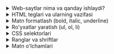 <details>
    <summary>Web-saytlar nima va qanday ishlaydi?</summary>
# MODUL 1: Web-saytlar Dunyosiga Kirish

## 1.1 Web-saytlar nima va qanday ishlaydi?

### Web-sayt nima?

Web-sayt (Website) - bu internetda joylashgan bir nechta bog'langan sahifalar to'plamidir. Masalan, Google, YouTube, Wikipedia - bularning barchasi web-saytlardir.

**Oddiy misol bilan tushuntiramiz:**
- Web-sayt xuddi kitobga o'xshaydi
- Har bir sahifa (webpage) - kitobning bir varaqiga o'xshaydi  
- Sahifalar orasida havolalar (links) bor - bu xuddi kitobdagi mundarijaga o'xshaydi

### Web-saytlar qanday ishlaydi?

Web-saytlar maxsus kompyuterlar - **server**larda saqlanadi. Biz o'z kompyuterimizdan internet orqali shu serverlarga murojaat qilamiz.

**Bu jarayon quyidagicha ishlaydi:**

1. **Siz manzil kiritasiz** - masalan: www.google.com
2. **Sizning kompyuteringiz so'rov yuboradi** - "Google sahifasini ko'rsating"
3. **Server javob beradi** - Google sahifasini yuboradi
4. **Brauzer sahifani ko'rsatadi** - siz sahifani ko'rasiz

```
Sizning kompyuter → Internet → Server → Web-sahifa → Brauzer → Siz ko'rasiz
```

### Web-saytlar nimalardan iborat?

Har bir web-sahifa asosan uchta qismdan iborat:

1. **Matn va rasm** - siz ko'radigan ma'lumotlar
2. **Dizayn va ranglar** - sahifaning chiroyli ko'rinishi  
3. **Interaktivlik** - tugmalar, formalar, animatsiyalar

---

## 1.2 Brauzer va Web-sahifalar

### Brauzer (Browser) nima?

**Brauzer** - bu web-sahifalarni ko'rish uchun maxsus dastur. Bu sizning internet oynangizdir.

**Mashhur brauzerlar:**
- **Google Chrome** 🌐
- **Safari** 🦁 (Apple kompyuterlarda)
- **Firefox** 🦊
- **Microsoft Edge** 🔷

### Brauzer qanday ishlaydi?

Brauzer - bu tarjimon kabi. U web-sahifaning kodini olib, uni siz tushuna oladigan ko'rinishga aylantiradi.

**Misol:**
```
Kod: <h1>Salom Dunyo!</h1>
Brauzer ko'rsatadi: SALOM DUNYO! (katta harflar bilan)
```

### Web-sahifa nima?

**Web-sahifa** - bu internet orqali ko'riladigan bitta hujjat. Har bir sahifada turli ma'lumotlar bo'lishi mumkin:

- **Matn** - maqolalar, yangiliklar
- **Rasmlar** - fotosuratlar, chizmalar  
- **Video** - filmlar, darsliklar
- **Havolalar** - boshqa sahifalarga o'tish
- **Formalar** - ma'lumot kiritish uchun

### Sahifa manzili (URL)

Har bir web-sahifaning o'z manzili bor - **URL** (Uniform Resource Locator).

**URL qismlari:**
```
https://www.google.com/search?q=dasturlash
│       │     │        │     │
│       │     │        │     └─ Qidiruv so'zi
│       │     │        └─ Sahifa nomi
│       │     └─ Sayt nomi
│       └─ Domen
└─ Protokol (xavfsizlik)
```

---

## 1.3 HTML va CSS nima?

### HTML - Sahifaning Asosi

**HTML** (HyperText Markup Language) - bu web-sahifaning asosiy tuzilishini yaratish tilidir.

**HTML nima qiladi:**
- Matnni tashkil etadi
- Sarlavhalar yaratadi
- Ro'yxatlar qo'shadi
- Rasmlar joylashtiradi
- Havolalar qo'yadi

**HTML - bu xuddi uy qurish kabi:**
- HTML = Uyning asosi, devorlari, eshik-derazalar
- CSS = Uyni bo'yash, bezatish, mebel qo'yish

### HTML Tag'lari

HTML **tag**'lar (belgilar) yordamida ishlaydi. Tag'lar `< >` ichida yoziladi.

**Asosiy tag'lar:**
```html
<h1>Katta sarlavha</h1>
<p>Oddiy matn paragraf</p>
<img>Rasm qo'yish uchun</img>
<a>Havola yaratish uchun</a>
```

### CSS - Chiroyli Dizayn

**CSS** (Cascading Style Sheets) - bu web-sahifani chiroyli qilish tilidir.

**CSS nima qiladi:**
- Ranglarni o'zgartiradi
- Shriftlarni tanlaydi  
- Elementlarni joylashtirishadi
- Animatsiya qo'shadi
- Responsive (moslashuvchan) qiladi

**CSS misoli:**
```css
h1 {
    color: blue;        /* Matn rangi ko'k */
    font-size: 24px;    /* Matn o'lchami */
    text-align: center; /* Markazga joylashtirish */
}
```

### HTML va CSS qanday birga ishlaydi?

1. **HTML** sahifaning skeletini yaratadi
2. **CSS** bu skeletni go'zal libos bilan bezatadi

**Misol:**
```html
<!-- HTML: Tuzilish -->
<h1>Mening Web-saytim</h1>
<p>Bu mening birinchi sahifam!</p>

<!-- CSS: Dizayn -->
<style>
h1 { color: red; }
p { color: green; }
</style>
```

**Natija:** "Mening Web-saytim" qizil rangda, "Bu mening birinchi sahifam!" yashil rangda ko'rinadi.

---

## 1.4 Birinchi Web-sahifani Yaratish

### Kerakli Asboblar

Birinchi web-sahifangizni yaratish uchun faqat ikki narsa kerak:
1. **Matn muharriri** (Text Editor) - Visual Studio Code tavsiya etiladi
2. **Brauzer** - Chrome, Safari, Firefox

### 1-qadam: Fayl yaratish

1. Kompyuteringizda yangi papka yarating: `Mening_Web_Saytim`
2. Bu papkada yangi fayl yarating: `index.html`
3. `.html` oxiri muhim - bu brauzerga bu web-sahifa ekanligini ko'rsatadi

### 2-qadam: Asosiy HTML yozish

`index.html` faylini oching va quyidagi kodni yozing:

```html
<!DOCTYPE html>
<html>
<head>
    <title>Mening Birinchi Sahifam</title>
</head>
<body>
    <h1>Salom Dunyo!</h1>
    <p>Bu mening birinchi web-sahifam.</p>
</body>
</html>
```

### 3-qadam: Sahifani ochish

1. `index.html` faylni ikki marta bosing
2. U brauzerda ochiladi
3. Tabriklaymiz! Siz birinchi web-sahifangizni yaratdingiz! 🎉

### Kod tushuntirish

Keling, yozgan kodimizni qatorma-qator tushuntiramiz:

```html
<!DOCTYPE html>
```
- Bu brauzerga "Bu HTML5 sahifa" deydi

```html
<html>
</html>
```
- Butun sahifani o'rab oladi
- Barcha boshqa kodlar shu ichida yoziladi

```html
<head>
</head>
```
- Sahifa haqidagi ma'lumotlar
- Foydalanuvchi ko'rmaydi

```html
<title>Mening Birinchi Sahifam</title>
```
- Brauzer tab'ida ko'rinadigan nom

```html
<body>
</body>
```
- Sahifaning asosiy qismi
- Foydalanuvchi ko'radigan barcha narsalar shu yerda

```html
<h1>Salom Dunyo!</h1>
```
- Eng katta sarlavha
- Avtomatik qalin va katta harflar

```html
<p>Bu mening birinchi web-sahifam.</p>
```
- Oddiy paragraf
- Normal o'lchamdagi matn

---

## 1.5 Oddiy HTML Struktura

### To'liq HTML struktura

Har bir web-sahifa quyidagi asosiy strukturaga ega:

```html
<!DOCTYPE html>
<html lang="uz">
<head>
    <meta charset="UTF-8">
    <meta name="viewport" content="width=device-width, initial-scale=1.0">
    <title>Sahifa Nomi</title>
</head>
<body>
    <!-- Bu yerda sahifaning ko'rinadigan qismi -->
</body>
</html>
```

### DOCTYPE nima?

```html
<!DOCTYPE html>
```
- Bu brauzerga qaysi HTML versiyasi ishlatilayotganini aytadi
- HTML5 uchun eng oddiy va zamonaviy usul
- Har doim HTML hujjatning eng boshida yoziladi

### HTML tegi

```html
<html lang="uz">
```
- Butun HTML hujjatni o'rab oladi
- `lang="uz"` - sahifa tilini ko'rsatadi (o'zbek tili)
- Bu qism brauzer va qidiruv tizimlari uchun muhim

### Head qismida nima bo'ladi?

```html
<head>
    <meta charset="UTF-8">
    <!-- O'zbek harflarini to'g'ri ko'rsatish uchun -->
    
    <meta name="viewport" content="width=device-width, initial-scale=1.0">
    <!-- Mobil telefonlarda to'g'ri ko'rinish uchun -->
    
    <title>Sahifa Nomi</title>
    <!-- Brauzer tepasida ko'rinadigan nom -->
</head>
```

**Head qismidagi asosiy elementlar:**

- **meta charset** - matn kodlashini belgilaydi
- **meta viewport** - mobil qurilmalarda to'g'ri ko'rinish uchun
- **title** - sahifa sarlavhasi (brauzer tab'ida ko'rinadi)

### Body qismida nima bo'ladi?

```html
<body>
    <h1>Asosiy Sarlavha</h1>        <!-- Eng muhim sarlavha -->
    <h2>Ikkinchi darajali sarlavha</h2>  <!-- Kichikroq sarlavha -->
    
    <p>Bu oddiy paragraf.</p>       <!-- Matn paragraf -->
    
    <p>Bu yana bir paragraf.</p>    <!-- Yana bir paragraf -->
</body>
```

**Body qismida:**
- Foydalanuvchi ko'radigan barcha ma'lumotlar
- Matn, rasmlar, havolalar, formalar
- Sahifaning asosiy mazmuni

### HTML Kommentariyalar

```html
<!-- Bu kommentariya - brauzer ko'rsatmaydi -->
<h1>Bu ko'rinadigan sarlavha</h1>
<!-- Kommentariyalar kodni tushuntirish uchun ishlatiladi -->
```

---

## 1.6 Matn va Sarlavhalar

### Sarlavha darajalari

HTML da 6 xil sarlavha darajasi bor:

```html
<h1>1-daraja sarlavha - eng katta</h1>
<h2>2-daraja sarlavha</h2>
<h3>3-daraja sarlavha</h3>
<h4>4-daraja sarlavha</h4>
<h5>5-daraja sarlavha</h5>
<h6>6-daraja sarlavha - eng kichik</h6>
```

### Sarlavhalar qanday ishlatiladi?

**Ierarxiya (tartib) muhim:**

```html
<h1>Kitob nomi</h1>
    <h2>1-bob</h2>
        <h3>1.1 qism</h3>
        <h3>1.2 qism</h3>
    <h2>2-bob</h2>
        <h3>2.1 qism</h3>
```

**Amaliy misol:**
```html
<h1>Futbol haqida</h1>
<h2>Futbol qoidalari</h2>
<h3>O'yinchilar soni</h3>
<h3>O'yin vaqti</h3>
<h2>Futbol tarixi</h2>
<h3>Futbolning paydo bo'lishi</h3>
<h3>Dunyodagi rivojlanishi</h3>
```

### Paragraflar

Matnni paragraflarga bo'lish uchun `<p>` tag'idan foydalanamiz:

```html
<p>Bu birinchi paragraf. Bu yerda biror mavzu haqida gapirish mumkin.</p>

<p>Bu ikkinchi paragraf. Paragraflar orasida avtomatik ravishda bo'sh joy qoladi.</p>

<p>Bu uchinchi paragraf.</p>
```

**Paragraf xususiyatlari:**
- Har bir paragraf yangi qatordan boshlanadi
- Paragraflar orasida avtomatik bo'shliq bor
- Uzun matnni o'qishni osonlashtiradi

### Matnni formatlash

HTML da matnni turlicha formatlash mumkin:

```html
<p>Bu <strong>muhim matn</strong> (qalin harflar)</p>
<p>Bu <em>ta'kidlangan matn</em> (qiyshiq harflar)</p>
<p>Bu <u>chizilgan matn</u> (chiziq bilan)</p>
<p>Bu <mark>belgilangan matn</mark> (sariq fon bilan)</p>
<p>Bu <small>kichik matn</small></p>
```

### Maxsus belgilar

```html
<p>Qator uzilishi uchun<br>br tag ishlatiladi</p>
<p>Gorizontal chiziq uchun:</p>
<hr>
<p>Yuqorida chiziq ko'rdingiz</p>
```

### Matn bloki

```html
<blockquote>
Bu uzun iqtibos yoki muhim matn bloki. 
Odatda chetdan surilgan ko'rinishda chiqadi.
</blockquote>
```

---

## 1.7 CSS bilan Ranglar Qo'shish

### CSS qanday ulanadi?

CSS ni HTML ga ulashning 3 yo'li bor:

#### 1-usul: Ichki CSS (Internal CSS)
```html
<head>
    <style>
        h1 { color: red; }
        p { color: blue; }
    </style>
</head>
```

#### 2-usul: Inline CSS
```html
<h1 style="color: red;">Qizil sarlavha</h1>
<p style="color: blue;">Ko'k matn</p>
```

#### 3-usul: Tashqi CSS (External CSS)
```html
<head>
    <link rel="stylesheet" href="style.css">
</head>
```

### Ranglar bilan ishlash

#### Rang nomlari (asosiy ranglar)
```css
h1 { color: red; }      /* qizil */
h2 { color: blue; }     /* ko'k */
h3 { color: green; }    /* yashil */
p { color: purple; }    /* binafsha */
```

**Boshqa rang nomlari:**
- `black` - qora
- `white` - oq  
- `gray` - kulrang
- `orange` - to'q sariq
- `pink` - pushti
- `brown` - jigarrang

#### Hex kodlar
```css
h1 { color: #FF0000; }  /* qizil */
h2 { color: #0000FF; }  /* ko'k */
h3 { color: #00FF00; }  /* yashil */
h4 { color: #FFFF00; }  /* sariq */
```

#### RGB ranglar
```css
h1 { color: rgb(255, 0, 0); }    /* qizil */
h2 { color: rgb(0, 0, 255); }    /* ko'k */
h3 { color: rgb(0, 255, 0); }    /* yashil */
h4 { color: rgb(255, 255, 0); }  /* sariq */
```

### Fon rangi (Background)

```css
body { 
    background-color: lightblue; 
}

h1 { 
    background-color: yellow; 
    color: black;
}

p {
    background-color: lightgray;
    color: darkblue;
}
```

### CSS Selektorlari

**Tag selektori:**
```css
h1 { color: red; }      /* Barcha h1 teglar */
p { color: blue; }      /* Barcha p teglar */
```

**Class selektori:**
```html
<p class="muhim">Bu muhim paragraf</p>
```
```css
.muhim { 
    color: red; 
    font-weight: bold;
}
```

**ID selektori:**
```html
<h1 id="sarlavha">Asosiy sarlavha</h1>
```
```css
#sarlavha { 
    color: green; 
    text-align: center;
}
```

### Matn xususiyatlari

```css
h1 {
    color: blue;              /* Matn rangi */
    font-size: 24px;          /* Matn o'lchami */
    text-align: center;       /* Markazga joylashtirish */
    font-weight: bold;        /* Qalin harflar */
    text-decoration: underline; /* Chiziq */
}

p {
    color: gray;
    font-size: 16px;
    text-align: left;         /* Chapga joylashtirish */
    line-height: 1.5;         /* Qatorlar orasidagi masofa */
}
```

### To'liq misol

```html
<!DOCTYPE html>
<html lang="uz">
<head>
    <meta charset="UTF-8">
    <title>Rangli Sahifa</title>
    <style>
        body {
            background-color: lightcyan;
            font-family: Arial, sans-serif;
        }
        
        h1 {
            color: darkblue;
            text-align: center;
            background-color: lightyellow;
        }
        
        h2 {
            color: green;
            text-decoration: underline;
        }
        
        p {
            color: darkslategray;
            font-size: 16px;
            line-height: 1.6;
        }
        
        .muhim {
            color: red;
            font-weight: bold;
            background-color: yellow;
        }
    </style>
</head>
<body>
    <h1>Mening Rangli Sahifam</h1>
    
    <h2>Ranglar haqida</h2>
    <p>Bu sahifada turli ranglar ishlatilgan.</p>
    
    <p class="muhim">Bu juda muhim ma'lumot!</p>
    
    <h2>CSS haqida</h2>
    <p>CSS yordamida web-sahifalarni chiroyli qilish mumkin.</p>
</body>
</html>
```

</details>

<details>
    <summary>HTML teglari va ularning vazifasi</summary>

## 2.1 HTML Teglari va Ularning Vazifasi

### Tag nima?

**Tag** - bu HTML da elementlarni belgilash uchun ishlatiladigan maxsus belgilardir. Taglar `< >` qavslar ichida yoziladi.

**Tag tuzilishi:**
```html
<tag_nomi>Mazmun</tag_nomi>
```

### Asosiy HTML teglari

#### Matn teglari
```html
<h1>Eng katta sarlavha</h1>
<h2>Ikkinchi daraja sarlavha</h2>
<h3>Uchinchi daraja sarlavha</h3>
<h4>To'rtinchi daraja sarlavha</h4>
<h5>Beshinchi daraja sarlavha</h5>
<h6>Eng kichik sarlavha</h6>

<p>Paragraf matni</p>
```

#### Struktura teglari
```html
<!DOCTYPE html>    <!-- HTML5 hujjat turi -->
<html>             <!-- Asosiy konteyner -->
<head>             <!-- Sahifa haqida ma'lumot -->
<body>             <!-- Ko'rinadigan mazmun -->
<title>           <!-- Sahifa sarlavhasi -->
<meta>            <!-- Qo'shimcha ma'lumotlar -->
```

#### Matn formatlash teglari
```html
<strong>Qalin matn</strong>
<em>Qiyshiq matn</em>
<u>Chizilgan matn</u>
<mark>Belgilangan matn</mark>
<small>Kichik matn</small>
<big>Katta matn</big>
```

#### Maxsus tegler
```html
<br>              <!-- Qator uzilishi -->
<hr>              <!-- Gorizontal chiziq -->
<!-- komment -->  <!-- Kommentariya -->
```

### Teglarning turlari

#### 1. Konteyner teglar (ochiladi va yopiladi)
```html
<h1>Bu sarlavha</h1>
<p>Bu paragraf</p>
<strong>Bu qalin matn</strong>
```

#### 2. Bo'sh teglar (faqat ochiladi)
```html
<br>     <!-- Qator uzilishi -->
<hr>     <!-- Gorizontal chiziq -->
<img>    <!-- Rasm -->
<meta>   <!-- Meta ma'lumot -->
```

#### 3. Blok elementlar (yangi qatordan boshlanadi)
```html
<h1>Sarlavha</h1>
<p>Paragraf</p>
<div>Blok konteyner</div>
```

#### 4. Inline elementlar (bir qatorda davom etadi)
```html
Bu matnda <strong>qalin</strong> va <em>qiyshiq</em> so'zlar bor.
```

### Tag atributlari

Teglar qo'shimcha ma'lumotlar - **atributlar**ga ega bo'lishi mumkin:

```html
<p id="birinchi" class="muhim">Bu atributli paragraf</p>
<img src="rasm.jpg" alt="Rasm tavsifi">
<a href="https://google.com">Google havolasi</a>
```

**Asosiy atributlar:**
- `id` - yagona identifikator
- `class` - CSS uchun sinf
- `src` - rasm manbai
- `href` - havola manzili
- `alt` - muqobil matn

### Amaliy misol

```html
<!DOCTYPE html>
<html lang="uz">
<head>
    <meta charset="UTF-8">
    <title>HTML Teglari Namunasi</title>
</head>
<body>
    <h1>Mening Sahifam</h1>
    <h2>HTML haqida</h2>
    
    <p>Bu oddiy paragraf. <strong>Bu qalin matn</strong> va 
    <em>bu qiyshiq matn</em>.</p>
    
    <hr>
    
    <p>Yangi paragraf<br>yangi qatordan davom etadi.</p>
    
    <!-- Bu kommentariya -->
    <p><mark>Belgilangan matn</mark> va <small>kichik matn</small>.</p>
</body>
</html>
```

</details>

<details>
    <summary>Matn formatlash (bold, italic, underline)</summary>

## 2.2 Matn Formatlash (Bold, Italic, Underline)

### Asosiy matn formatlash teglari

#### Qalin matn (Bold)

**1-usul: `<strong>` tegi (tavsiya etiladi)**
```html
<p>Bu <strong>juda muhim</strong> ma'lumot.</p>
```

**2-usul: `<b>` tegi**
```html
<p>Bu <b>qalin</b> matn.</p>
```

**Farqi:**
- `<strong>` - mazmuniy jihatdan muhim
- `<b>` - faqat vizual jihatdan qalin

#### Qiyshiq matn (Italic)

**1-usul: `<em>` tegi (tavsiya etiladi)**
```html
<p>Bu <em>ta'kidlangan</em> so'z.</p>
```

**2-usul: `<i>` tegi**
```html
<p>Bu <i>qiyshiq</i> matn.</p>
```

**Farqi:**
- `<em>` - ta'kidlash uchun
- `<i>` - faqat vizual jihatdan qiyshiq

#### Chizilgan matn (Underline)

```html
<p>Bu <u>chizilgan</u> matn.</p>
```

### Qo'shimcha formatlash teglari

#### Belgilangan matn
```html
<p>Bu <mark>sariq fon bilan belgilangan</mark> matn.</p>
```

#### Kichik va katta matn
```html
<p>Oddiy matn, <small>kichik matn</small> va <big>katta matn</big>.</p>
```

#### O'chirilgan matn
```html
<p>Bu <del>o'chirilgan</del> va bu <ins>qo'shilgan</ins> matn.</p>
```

#### Yuqori va pastki indeks
```html
<p>H<sub>2</sub>O - suv formulasi</p>
<p>E = mc<sup>2</sup> - Eynshteyn formulasi</p>
```

### Formatlash kombinatsiyasi

Bir nechta formatni birlashtirish mumkin:

```html
<p>Bu <strong><em>qalin va qiyshiq</em></strong> matn.</p>
<p>Bu <u><strong>chizilgan va qalin</strong></u> matn.</p>
<p>Bu <mark><em>belgilangan va qiyshiq</em></mark> matn.</p>
```

### CSS bilan formatlash

HTML teglardan tashqari, CSS bilan ham formatlash mumkin:

```html
<style>
.qalin { font-weight: bold; }
.qiyshiq { font-style: italic; }
.chizilgan { text-decoration: underline; }
</style>

<p class="qalin">CSS bilan qalin matn</p>
<p class="qiyshiq">CSS bilan qiyshiq matn</p>
<p class="chizilgan">CSS bilan chizilgan matn</p>
```

### To'liq misol

```html
<!DOCTYPE html>
<html lang="uz">
<head>
    <meta charset="UTF-8">
    <title>Matn Formatlash</title>
</head>
<body>
    <h1>Matn Formatlash Misollar</h1>
    
    <h2>Asosiy formatlar</h2>
    <p>Bu oddiy matn. <strong>Bu muhim matn.</strong> 
    <em>Bu ta'kidlangan matn.</em> <u>Bu chizilgan matn.</u></p>
    
    <h2>Qo'shimcha formatlar</h2>
    <p>Bu <mark>belgilangan matn</mark>. Bu <small>kichik matn</small>.</p>
    
    <h2>Kombinatsiyalar</h2>
    <p><strong><em>Qalin va qiyshiq</em></strong> matn juda 
    <u><strong>ta'sirli</strong></u> ko'rinadi.</p>
    
    <h2>Ilmiy formulalar</h2>
    <p>Suv formulasi: H<sub>2</sub>O</p>
    <p>Eynshteyn formulasi: E = mc<sup>2</sup></p>
    
    <h2>Tahrirlash belgilari</h2>
    <p>Eski narx: <del>50,000 so'm</del></p>
    <p>Yangi narx: <ins>40,000 so'm</ins></p>
</body>
</html>
```

</details>

<details>
    <summary>Ro'yxatlar yaratish (ul, ol, li)</summary>

## 2.3 Ro'yxatlar Yaratish (ul, ol, li)

### Ro'yxat turlari

HTML da ikki asosiy ro'yxat turi bor:
1. **Tartibsiz ro'yxat** (Unordered List) - `<ul>`
2. **Tartiblangan ro'yxat** (Ordered List) - `<ol>`

### Tartibsiz ro'yxat (Unordered List)

Tartibsiz ro'yxatda elementlar nuqtalar bilan belgilanadi:

```html
<ul>
    <li>Birinchi element</li>
    <li>Ikkinchi element</li>
    <li>Uchinchi element</li>
</ul>
```

**Natija:**
- Birinchi element
- Ikkinchi element  
- Uchinchi element

#### Bullet turlari

```html
<ul style="list-style-type: disc;">
    <li>To'ldirilgan doira (disc)</li>
</ul>

<ul style="list-style-type: circle;">
    <li>Bo'sh doira (circle)</li>
</ul>

<ul style="list-style-type: square;">
    <li>Kvadrat (square)</li>
</ul>
```

### Tartiblangan ro'yxat (Ordered List)

Tartiblangan ro'yxatda elementlar raqamlar bilan belgilanadi:

```html
<ol>
    <li>Birinchi qadam</li>
    <li>Ikkinchi qadam</li>
    <li>Uchinchi qadam</li>
</ol>
```

**Natija:**
1. Birinchi qadam
2. Ikkinchi qadam
3. Uchinchi qadam

#### Raqamlash turlari

```html
<ol type="1">
    <li>Oddiy raqamlar (1, 2, 3)</li>
</ol>

<ol type="A">
    <li>Katta harflar (A, B, C)</li>
</ol>

<ol type="a">
    <li>Kichik harflar (a, b, c)</li>
</ol>

<ol type="I">
    <li>Katta rim raqamlari (I, II, III)</li>
</ol>

<ol type="i">
    <li>Kichik rim raqamlari (i, ii, iii)</li>
</ol>
```

#### Boshlanish raqamini o'zgartirish

```html
<ol start="5">
    <li>Beshinchi element</li>
    <li>Oltinchi element</li>
    <li>Yettinchi element</li>
</ol>
```

### Ichma-ich ro'yxatlar (Nested Lists)

Ro'yxatlar ichida boshqa ro'yxatlar yaratish mumkin:

```html
<ul>
    <li>Birinchi daraja
        <ul>
            <li>Ikkinchi daraja 1</li>
            <li>Ikkinchi daraja 2</li>
        </ul>
    </li>
    <li>Birinchi daraja davomi</li>
</ul>
```

#### Murakkab ichma-ich misol

```html
<ol>
    <li>Web dasturlash
        <ul>
            <li>Frontend
                <ol>
                    <li>HTML</li>
                    <li>CSS</li>
                    <li>JavaScript</li>
                </ol>
            </li>
            <li>Backend
                <ul>
                    <li>Python</li>
                    <li>Node.js</li>
                    <li>PHP</li>
                </ul>
            </li>
        </ul>
    </li>
    <li>Mobil dasturlash</li>
</ol>
```

### Tavsifli ro'yxat (Description List)

Atamalar va ularning tavsifini yozish uchun:

```html
<dl>
    <dt>HTML</dt>
    <dd>HyperText Markup Language - web-sahifalar yaratish tili</dd>
    
    <dt>CSS</dt>
    <dd>Cascading Style Sheets - sahifalarni bezatish tili</dd>
    
    <dt>JavaScript</dt>
    <dd>Interaktiv funksiyalar qo'shish tili</dd>
</dl>
```

### CSS bilan ro'yxatlarni bezatish

```html
<style>
.rangli-royxat {
    background-color: lightblue;
    padding: 10px;
}

.rangli-royxat li {
    color: darkblue;
    margin: 5px 0;
}

.maxsus-royxat {
    list-style-type: none; /* Bulletlarni olib tashlash */
}

.maxsus-royxat li::before {
    content: "✓ ";        /* Maxsus belgi qo'shish */
    color: green;
}
</style>

<ul class="rangli-royxat">
    <li>Rangli ro'yxat elementi</li>
    <li>Yana bir element</li>
</ul>

<ul class="maxsus-royxat">
    <li>Maxsus belgi bilan</li>
    <li>Yana bir element</li>
</ul>
```

### Amaliy misollar

#### Xarid ro'yxati
```html
<h2>Xarid ro'yxati</h2>
<ul>
    <li>Non</li>
    <li>Sut</li>
    <li>Tuxum</li>
    <li>Piyoz</li>
    <li>Kartoshka</li>
</ul>
```

#### Retsept qadamlari
```html
<h2>Osh tayyorlash</h2>
<ol>
    <li>Guruchni yuvish</li>
    <li>Go'shtni maydalash</li>
    <li>Sabzavotlarni qovurish</li>
    <li>Suv quyish</li>
    <li>45 daqiqa pishirish</li>
</ol>
```

#### O'quv dasturi
```html
<h2>Dasturlash kursi</h2>
<ol>
    <li>Asoslar
        <ul>
            <li>Kompyuter asoslari</li>
            <li>Internet haqida</li>
        </ul>
    </li>
    <li>Frontend
        <ol type="A">
            <li>HTML</li>
            <li>CSS</li>
            <li>JavaScript</li>
        </ol>
    </li>
    <li>Loyihalar
        <ul>
            <li>Portfolio sayt</li>
            <li>To-do list</li>
            <li>Kalkulyator</li>
        </ul>
    </li>
</ol>
```

### To'liq misol

```html
<!DOCTYPE html>
<html lang="uz">
<head>
    <meta charset="UTF-8">
    <title>Ro'yxatlar Namunasi</title>
    <style>
        .highlighted { background-color: yellow; }
        .custom-list { list-style-type: none; }
        .custom-list li::before { content: "🎯 "; }
    </style>
</head>
<body>
    <h1>Turli Ro'yxat Turlari</h1>
    
    <h2>Tartibsiz ro'yxat</h2>
    <ul>
        <li>Apple</li>
        <li>Banan</li>
        <li>Apelsin</li>
    </ul>
    
    <h2>Tartiblangan ro'yxat</h2>
    <ol>
        <li>Uyg'onish</li>
        <li>Nonushta</li>
        <li>Maktabga borish</li>
    </ol>
    
    <h2>Ichma-ich ro'yxat</h2>
    <ul>
        <li>Dasturlash tillari
            <ol>
                <li>Python</li>
                <li>JavaScript</li>
                <li>HTML/CSS</li>
            </ol>
        </li>
        <li>Ma'lumotlar bazasi
            <ul>
                <li>MySQL</li>
                <li>MongoDB</li>
            </ul>
        </li>
    </ul>
    
    <h2>Maxsus bezatilgan ro'yxat</h2>
    <ul class="custom-list">
        <li>Birinchi maqsad</li>
        <li>Ikkinchi maqsad</li>
        <li>Uchinchi maqsad</li>
    </ul>
</body>
</html>
```

</details>

<details>
    <summary>CSS selektorlari</summary>

## 3.1 CSS Selektorlari

### Selektor nima?

**CSS selektor** - bu HTML elementlarini tanlash va ularga stil berish uchun ishlatiladigan qoidalardir. Selektorlar yordamida biz qaysi elementlarga qanday dizayn qo'llashni belgilaymiz.

### Asosiy selektor turlari

#### 1. Element selektori (Tag selektori)

HTML teglarini to'g'ridan-to'g'ri tanlaydi:

```css
h1 {
    color: blue;
}

p {
    font-size: 16px;
}

body {
    background-color: lightgray;
}
```

**Misol:**
```html
<style>
h1 { color: red; }
p { color: green; }
</style>

<h1>Bu qizil sarlavha</h1>
<p>Bu yashil paragraf</p>
<h1>Bu ham qizil sarlavha</h1>
```

#### 2. Class selektori

Class atributi orqali elementlarni tanlaydi. `.` (nuqta) bilan boshlanadi:

```css
.muhim {
    font-weight: bold;
    color: red;
}

.kichik {
    font-size: 12px;
}
```

**HTML da ishlatish:**
```html
<style>
.muhim { color: red; font-weight: bold; }
.yashil { color: green; }
</style>

<p class="muhim">Bu muhim paragraf</p>
<p class="yashil">Bu yashil paragraf</p>
<span class="muhim">Bu ham muhim matn</span>
```

#### 3. ID selektori

ID atributi orqali yagona elementni tanlaydi. `#` (panjara) bilan boshlanadi:

```css
#sarlavha {
    text-align: center;
    color: blue;
}

#footer {
    background-color: gray;
    padding: 20px;
}
```

**HTML da ishlatish:**
```html
<style>
#asosiy-sarlavha { 
    color: blue; 
    text-align: center; 
}
#maxsus-paragraf { 
    background-color: yellow; 
}
</style>

<h1 id="asosiy-sarlavha">Asosiy Sarlavha</h1>
<p id="maxsus-paragraf">Maxsus paragraf</p>
```

### Murakkab selektorlar

#### 4. Universal selektor

Barcha elementlarni tanlaydi:

```css
* {
    margin: 0;
    padding: 0;
}
```

#### 5. Guruhlash selektori

Bir nechta selektorni birgalikda ishlatish:

```css
h1, h2, h3 {
    color: blue;
    font-family: Arial;
}

.muhim, .diqqat, #maxsus {
    background-color: yellow;
}
```

#### 6. Descendant selektor (Avlod selektori)

Boshqa element ichidagi elementlarni tanlaydi:

```css
div p {
    color: red;
}

.konteyner h2 {
    text-align: center;
}
```

**Misol:**
```html
<style>
div p { color: red; }
</style>

<p>Bu qora rangda (div ichida emas)</p>
<div>
    <p>Bu qizil rangda (div ichida)</p>
    <span>
        <p>Bu ham qizil rangda (div ichidagi span ichida)</p>
    </span>
</div>
```

#### 7. Child selektor (Bola selektori)

To'g'ridan-to'g'ri bola elementlarni tanlaydi:

```css
div > p {
    font-weight: bold;
}
```

**Misol:**
```html
<style>
div > p { color: blue; }
</style>

<div>
    <p>Bu ko'k (to'g'ridan-to'g'ri bola)</p>
    <span>
        <p>Bu oddiy rang (nevara, bola emas)</p>
    </span>
</div>
```

#### 8. Adjacent sibling selektor

Keyingi qo'shni elementni tanlaydi:

```css
h1 + p {
    font-style: italic;
}
```

**Misol:**
```html
<style>
h1 + p { color: green; }
</style>

<h1>Sarlavha</h1>
<p>Bu yashil (h1 dan keyingi birinchi p)</p>
<p>Bu oddiy rang</p>
```

### Atribut selektorlari

#### 9. Atribut mavjudligi selektori

```css
[title] {
    border-bottom: 1px dotted;
}

input[required] {
    border: 2px solid red;
}
```

#### 10. Atribut qiymati selektori

```css
[class="muhim"] {
    color: red;
}

input[type="email"] {
    background-color: lightblue;
}
```

### Pseudo-class selektorlari

#### 11. Hover selektori

```css
a:hover {
    color: red;
    text-decoration: underline;
}

button:hover {
    background-color: blue;
}
```

#### 12. Boshqa pseudo-classlar

```css
a:visited { color: purple; }
input:focus { border: 2px solid blue; }
li:first-child { font-weight: bold; }
li:last-child { color: gray; }
p:nth-child(2) { background-color: yellow; }
```

### Selektorlar ustuvorligi

CSS da selektorlarning ahamiyati (specificity) bor:

1. **Inline CSS** (eng yuqori): `style="color: red"`
2. **ID selektori**: `#myId`
3. **Class selektori**: `.myClass`
4. **Element selektori**: `p`

```css
/* Eng past ustuvor */
p { color: black; }

/* O'rta ustuvor */
.muhim { color: blue; }

/* Yuqori ustuvor */
#maxsus { color: green; }

/* Eng yuqori ustuvor */
/* style="color: red" inline CSS */
```

### Amaliy misollar

#### Oddiy sayt strukturasi
```html
<style>
/* Asosiy elementlar */
body {
    font-family: Arial, sans-serif;
    line-height: 1.6;
}

/* Sarlavhalar */
h1, h2, h3 {
    color: #333;
}

/* Class selektorlari */
.header {
    background-color: #f4f4f4;
    padding: 20px;
    text-align: center;
}

.content {
    max-width: 800px;
    margin: 0 auto;
    padding: 20px;
}

.footer {
    background-color: #333;
    color: white;
    text-align: center;
    padding: 10px;
}

/* Maxsus elementlar */
#logo {
    font-size: 24px;
    font-weight: bold;
}

/* Havolalar */
a {
    color: blue;
    text-decoration: none;
}

a:hover {
    color: red;
    text-decoration: underline;
}

/* Ro'yxatlar */
.menu li {
    display: inline;
    margin-right: 20px;
}
</style>

<div class="header">
    <h1 id="logo">Mening Saytim</h1>
    <ul class="menu">
        <li><a href="#home">Bosh sahifa</a></li>
        <li><a href="#about">Haqida</a></li>
        <li><a href="#contact">Aloqa</a></li>
    </ul>
</div>

<div class="content">
    <h2>Xush kelibsiz!</h2>
    <p>Bu mening birinchi web-saytim.</p>
</div>

<div class="footer">
    <p>© 2024 Mening Saytim</p>
</div>
```

### To'liq misol

```html
<!DOCTYPE html>
<html lang="uz">
<head>
    <meta charset="UTF-8">
    <title>CSS Selektorlari</title>
    <style>
        /* Universal selektor */
        * { margin: 0; padding: 0; }
        
        /* Element selektorlari */
        body { 
            font-family: Arial, sans-serif; 
            background-color: #f9f9f9;
        }
        
        h1 { 
            color: #2c3e50; 
            text-align: center;
            margin: 20px 0;
        }
        
        /* Class selektorlari */
        .konteyner {
            max-width: 800px;
            margin: 0 auto;
            padding: 20px;
            background-color: white;
        }
        
        .muhim {
            color: #e74c3c;
            font-weight: bold;
        }
        
        .belgilangan {
            background-color: #f1c40f;
            padding: 5px;
        }
        
        /* ID selektori */
        #maxsus-matn {
            font-size: 18px;
            color: #27ae60;
            border-left: 4px solid #27ae60;
            padding-left: 10px;
        }
        
        /* Descendant selektor */
        .konteyner p {
            line-height: 1.6;
            margin-bottom: 10px;
        }
        
        /* Pseudo-class */
        .tugma:hover {
            background-color: #3498db;
            color: white;
            cursor: pointer;
        }
        
        /* Atribut selektori */
        [title] {
            border-bottom: 1px dotted #333;
        }
    </style>
</head>
<body>
    <div class="konteyner">
        <h1>CSS Selektorlari Namunasi</h1>
        
        <p>Bu oddiy paragraf.</p>
        
        <p class="muhim">Bu muhim paragraf (class selektori).</p>
        
        <p id="maxsus-matn">Bu maxsus matn (ID selektori).</p>
        
        <p>Bu paragrafda <span class="belgilangan">belgilangan matn</span> bor.</p>
        
        <p title="Bu tooltip matn">Bu matnga hover qiling (atribut selektori).</p>
        
        <button class="tugma">Hover qiling</button>
    </div>
</body>
</html>
```

</details>

<details>
    <summary>Ranglar va shriftlar</summary>

## 3.2 Ranglar va Shriftlar

### CSS da ranglar

#### Rang belgilash usullari

**1. Rang nomlari**
```css
h1 { color: red; }
p { color: blue; }
div { background-color: green; }
```

**Asosiy rang nomlari:**
- `red` - qizil
- `blue` - ko'k  
- `green` - yashil
- `yellow` - sariq
- `purple` - binafsha
- `orange` - to'q sariq
- `pink` - pushti
- `brown` - jigarrang
- `black` - qora
- `white` - oq
- `gray` / `grey` - kulrang

**2. Hex kodlar**
```css
h1 { color: #FF0000; }    /* Qizil */
h2 { color: #00FF00; }    /* Yashil */
h3 { color: #0000FF; }    /* Ko'k */
p { color: #333333; }     /* To'q kulrang */
```

**Hex kod tushunchasi:**
- `#` bilan boshlanadi
- 6 ta raqam/harf (0-9, A-F)
- Birinchi 2 ta - qizil (Red)
- Keyingi 2 ta - yashil (Green)  
- Oxirgi 2 ta - ko'k (Blue)

**3. RGB ranglar**
```css
h1 { color: rgb(255, 0, 0); }     /* Qizil */
h2 { color: rgb(0, 255, 0); }     /* Yashil */
h3 { color: rgb(0, 0, 255); }     /* Ko'k */
p { color: rgb(100, 100, 100); }  /* Kulrang */
```

**4. RGBA ranglar (shaffoflik bilan)**
```css
div { 
    background-color: rgba(255, 0, 0, 0.5); /* Yarim shaffof qizil */
}
p {
    color: rgba(0, 0, 0, 0.8); /* Deyarli qora */
}
```

#### Rang xususiyatlari

**Matn rangi:**
```css
h1 { color: blue; }
p { color: #333; }
span { color: rgb(255, 0, 0); }
```

**Fon rangi:**
```css
body { background-color: #f9f9f9; }
div { background-color: lightblue; }
.container { background-color: rgba(0, 0, 0, 0.1); }
```

**Chegara rangi:**
```css
div {
    border: 2px solid red;
    border-color: blue; /* Chegara rangini alohida o'zgartirish */
}
```

### CSS da shriftlar

#### Font oilasi (Font Family)

```css
body {
    font-family: Arial, sans-serif;
}

h1 {
    font-family: "Times New Roman", serif;
}

.kod {
    font-family: "Courier New", monospace;
}
```

**Asosiy font turlari:**
- **Sans-serif:** Arial, Helvetica, Verdana
- **Serif:** Times New Roman, Georgia
- **Monospace:** Courier New, Monaco
- **Cursive:** Comic Sans MS
- **Fantasy:** Impact

#### Font o'lchami (Font Size)

```css
h1 { font-size: 32px; }
h2 { font-size: 24px; }
p { font-size: 16px; }
small { font-size: 12px; }

/* Nisbiy o'lchamlar */
h1 { font-size: 2em; }    /* Ota elementdan 2 baravar katta */
p { font-size: 1.2em; }   /* 20% katta */

/* Foiz o'lchamlar */
h2 { font-size: 150%; }   /* 1.5 baravar katta */
```

#### Font og'irligi (Font Weight)

```css
h1 { font-weight: bold; }      /* Qalin */
h2 { font-weight: normal; }    /* Oddiy */
p { font-weight: 300; }        /* Yengil */
strong { font-weight: 700; }   /* Qalin (raqam bilan) */

/* Raqamli qiymatlar: 100-900 */
```

#### Font uslubi (Font Style)

```css
em { font-style: italic; }     /* Qiyshiq */
p { font-style: normal; }      /* Oddiy */
.maxsus { font-style: oblique; } /* Og'ma */
```

#### Matn bezatish (Text Decoration)

```css
a { text-decoration: underline; }      /* Chiziq */
.orqali { text-decoration: line-through; } /* O'rtadan chiziq */
.ustida { text-decoration: overline; }     /* Ustidan chiziq */
.sof { text-decoration: none; }           /* Hech qanday bezak */
```

#### Matn joylashuvi (Text Align)

```css
h1 { text-align: center; }    /* Markazda */
p { text-align: left; }       /* Chapda */
.ong { text-align: right; }   /* O'ngda */
.tekis { text-align: justify; } /* Ikki tomonga tekislash */
```

#### Qator balandligi (Line Height)

```css
p {
    line-height: 1.5;     /* 1.5 baravar */
    line-height: 24px;    /* Aniq o'lcham */
    line-height: 150%;    /* Foiz */
}
```

### Google Fonts ishlatish

```html
<head>
    <!-- Google Fonts ulash -->
    <link href="https://fonts.googleapis.com/css2?family=Roboto:wght@300;400;700&display=swap" rel="stylesheet">
    
    <style>
        body {
            font-family: 'Roboto', sans-serif;
        }
    </style>
</head>
```

### Amaliy misollar

#### Turli shrift va ranglar
```css
.sarlavha {
    font-family: 'Arial', sans-serif;
    font-size: 28px;
    font-weight: bold;
    color: #2c3e50;
    text-align: center;
}

.kichik-sarlavha {
    font-family: 'Georgia', serif;
    font-size: 20px;
    color: #34495e;
    border-bottom: 2px solid #3498db;
}

.asosiy-matn {
    font-family: 'Verdana', sans-serif;
    font-size: 16px;
    line-height: 1.6;
    color: #444;
    text-align: justify;
}

.muhim-matn {
    font-weight: bold;
    color: #e74c3c;
    background-color: rgba(231, 76, 60, 0.1);
    padding: 5px;
}

.kod-matn {
    font-family: 'Courier New', monospace;
    font-size: 14px;
    background-color: #f8f8f8;
    color: #333;
    border: 1px solid #ddd;
    padding: 10px;
}
```

### To'liq misol

```html
<!DOCTYPE html>
<html lang="uz">
<head>
    <meta charset="UTF-8">
    <title>Ranglar va Shriftlar</title>
    <style>
        body {
            font-family: 'Arial', sans-serif;
            background-color: #f5f5f5;
            margin: 0;
            padding: 20px;
        }
        
        .container {
            max-width: 800px;
            margin: 0 auto;
            background-color: white;
            padding: 30px;
            border-radius: 10px;
            box-shadow: 0 2px 10px rgba(0,0,0,0.1);
        }
        
        h1 {
            font-family: 'Georgia', serif;
            font-size: 32px;
            font-weight: bold;
            color: #2c3e50;
            text-align: center;
            margin-bottom: 30px;
            border-bottom: 3px solid #3498db;
            padding-bottom: 10px;
        }
        
        h2 {
            font-size: 24px;
            color: #34495e;
            margin-top: 25px;
            margin-bottom: 15px;
        }
        
        p {
            font-size: 16px;
            line-height: 1.6;
            color: #555;
            margin-bottom: 15px;
            text-align: justify;
        }
        
        .muhim {
            color: #e74c3c;
            font-weight: bold;
            background-color: rgba(231, 76, 60, 0.1);
            padding: 3px 6px;
            border-radius: 3px;
        }
        
        .belgilangan {
            background-color: #f1c40f;
            padding: 2px 4px;
            border-radius: 2px;
        }
        
        .kod {
            font-family: 'Courier New', monospace;
            background-color: #ecf0f1;
            border: 1px solid #bdc3c7;
            padding: 15px;
            border-radius: 5px;
            font-size: 14px;
            color: #2c3e50;
        }
        
        .rang-namuna {
            display: inline-block;
            width: 20px;
            height: 20px;
            margin-right: 10px;
            border: 1px solid #ccc;
            vertical-align: middle;
        }
        
        .qizil { background-color: #e74c3c; }
        .yashil { background-color: #27ae60; }
        .kok { background-color: #3498db; }
        .sariq { background-color: #f1c40f; }
    </style>
</head>
<body>
    <div class="container">
        <h1>Ranglar va Shriftlar</h1>
        
        <h2>Turli Ranglar</h2>
        <p>
            <span class="rang-namuna qizil"></span>Qizil rang - 
            <span class="muhim">muhim ma'lumotlar</span> uchun
        </p>
        <p>
            <span class="rang-namuna yashil"></span>Yashil rang - 
            muvaffaqiyat belgilari uchun
        </p>
        <p>
            <span class="rang-namuna kok"></span>Ko'k rang - 
            havolalar va tugmalar uchun
        </p>
        <p>
            <span class="rang-namuna sariq"></span>Sariq rang - 
            <span class="belgilangan">belgilangan matn</span> uchun
        </p>
        
        <h2>Shrift Misollar</h2>
        <p>Bu oddiy Arial shriftidagi matn.</p>
        
        <div class="kod">
            Bu Courier New shriftidagi kod matni.
            Monospace shriftlar kod uchun juda mos keladi.
        </div>
        
        <h2>Matn Formatlash</h2>
        <p style="text-align: center; font-style: italic;">
            Bu markazga joylashtirilgan va qiyshiq matn.
        </p>
        
        <p style="text-decoration: underline; font-weight: bold;">
            Bu chizilgan va qalin matn.
        </p>
    </div>
</body>
</html>
```

</details>

<details>
    <summary>Matn o'lchamlari</summary>

## 3.3 Matn O'lchamlari

### Font o'lchami (Font Size)

#### Mutlaq o'lchamlar

**Piksellar (px) - eng aniq**
```css
h1 { font-size: 32px; }
h2 { font-size: 24px; }
p { font-size: 16px; }
small { font-size: 12px; }
```

**Nuqtalar (pt) - bosma uchun**
```css
h1 { font-size: 24pt; }
p { font-size: 12pt; }
```

#### Nisbiy o'lchamlar

**Em - ota elementga nisbatan**
```css
body { font-size: 16px; }
h1 { font-size: 2em; }    /* 32px (16 × 2) */
h2 { font-size: 1.5em; }  /* 24px (16 × 1.5) */
p { font-size: 1em; }     /* 16px (16 × 1) */
small { font-size: 0.8em; } /* 12.8px (16 × 0.8) */
```

**Rem - root elementga nisbatan**
```css
html { font-size: 16px; }
h1 { font-size: 2rem; }   /* 32px */
h2 { font-size: 1.5rem; } /* 24px */
p { font-size: 1rem; }    /* 16px */
```

**Foizlar (%)**
```css
h1 { font-size: 200%; }   /* Ota elementdan 2 baravar katta */
h2 { font-size: 150%; }   /* 1.5 baravar katta */
p { font-size: 100%; }    /* Ota element bilan bir xil */
```

#### Maxsus kalit so'zlar

```css
h1 { font-size: xx-large; }
h2 { font-size: x-large; }
h3 { font-size: large; }
p { font-size: medium; }
small { font-size: small; }
```

**O'lcham ierarxiyasi:**
- `xx-small` - juda kichik
- `x-small` - kichik
- `small` - kichikroq
- `medium` - o'rta (standart)
- `large` - kattaroq
- `x-large` - katta
- `xx-large` - juda katta

### Qator balandligi (Line Height)

#### Turli usullar

```css
p {
    line-height: 1.5;      /* Raqamli qiymat (tavsiya) */
    line-height: 24px;     /* Piksellar */
    line-height: 1.5em;    /* Em */
    line-height: 150%;     /* Foiz */
}
```

#### Qator balandligi ta'siri

```css
.siqiq {
    line-height: 1.2;   /* Siqiq qatorlar */
}

.oddiy {
    line-height: 1.5;   /* Oddiy oraliq */
}

.keng {
    line-height: 2.0;   /* Keng oraliq */
}
```

### Harf oralig'i (Letter Spacing)

```css
h1 {
    letter-spacing: 2px;    /* Harflar orasida 2px */
}

.keng-harflar {
    letter-spacing: 0.1em;  /* Keng harflar */
}

.siqiq-harflar {
    letter-spacing: -1px;   /* Siqiq harflar */
}

.oddiy {
    letter-spacing: normal; /* Standart */
}
```

### So'z oralig'i (Word Spacing)

```css
p {
    word-spacing: 5px;      /* So'zlar orasida 5px */
}

.keng-sozlar {
    word-spacing: 0.3em;    /* Keng so'z oralig'i */
}

.oddiy {
    word-spacing: normal;   /* Standart */
}
```

### Matn chuqurlik (Text Indent)

```css
p {
    text-indent: 20px;      /* Birinchi qator chuqurligi */
}

.paragraf {
    text-indent: 2em;       /* 2em chuqurlik */
}
```

### Matn transformatsiyasi (Text Transform)

```css
.katta-harflar {
    text-transform: uppercase;   /* KATTA HARFLAR */
}

.kichik-harflar {
    text-transform: lowercase;   /* kichik harflar */
}

.bosh-harflar {
    text-transform: capitalize;  /* Har So'z Bosh Harfi */
}

.oddiy {
    text-transform: none;        /* O'zgartirmaslik */
}
```

### Responsive matn o'lchamlari

#### Media queries bilan

```css
/* Mobil (kichik ekranlar) */
@media (max-width: 600px) {
    h1 { font-size: 24px; }
    p { font-size: 14px; }
}

/* Planshet */
@media (min-width: 601px) and (max-width: 900px) {
    h1 { font-size: 28px; }
    p { font-size: 15px; }
}

/* Desktop */
@media (min-width: 901px) {
    h1 { font-size: 32px; }
    p { font-size: 16px; }
}
```

#### Viewport birliklaridan foydalanish

```css
h1 {
    font-size: 4vw;  /* Viewport kengligining 4% */
}

h2 {
    font-size: 3vh;  /* Viewport balandligining 3% */
}

p {
    font-size: 2vmin; /* Viewport minimal o'lchamining 2% */
}
```

### Font Weight (Og'irlik) raqamlari

```css
.juda-yengil { font-weight: 100; }
.yengil { font-weight: 300; }
.oddiy { font-weight: 400; }    /* normal */
.o'rta { font-weight: 500; }
.yarim-qalin { font-weight: 600; }
.qalin { font-weight: 700; }    /* bold */
.juda-qalin { font-weight: 900; }
```

### Amaliy misollar

#### Maqola dizayni
```css
.maqola {
    max-width: 700px;
    margin: 0 auto;
    padding: 20px;
}

.maqola h1 {
    font-size: 2.5rem;
    line-height: 1.2;
    margin-bottom: 0.5em;
    text-align: center;
}

.maqola h2 {
    font-size: 1.8rem;
    line-height: 1.3;
    margin-top: 1.5em;
    margin-bottom: 0.5em;
}

.maqola p {
    font-size: 1.1rem;
    line-height: 1.6;
    text-indent: 1.5em;
    margin-bottom: 1em;
    text-align: justify;
}

.maqola .birinchi-paragraf {
    text-indent: 0;     /* Birinchi paragraf chuqursiz */
    font-size: 1.2rem;
}
```

#### Turli o'lchamdagi kontentlar
```css
.kichik-matn {
    font-size: 0.8rem;
    line-height: 1.4;
    color: #666;
}

.oddiy-matn {
    font-size: 1rem;
    line-height: 1.5;
}

.katta-matn {
    font-size: 1.2rem;
    line-height: 1.6;
    font-weight: 300;
}

.juda-katta {
    font-size: 2rem;
    line-height: 1.2;
    font-weight: bold;
    letter-spacing: 1px;
}
```

### To'liq misol

```html
<!DOCTYPE html>
<html lang="uz">
<head>
    <meta charset="UTF-8">
    <title>Matn O'lchamlari</title>
    <style>
        body {
            font-family: 'Arial', sans-serif;
            margin: 0;
            padding: 20px;
            background-color: #f9f9f9;
        }
        
        .container {
            max-width: 800px;
            margin: 0 auto;
            background-color: white;
            padding: 30px;
            border-radius: 10px;
        }
        
        /* Turli o'lchamli sarlavhalar */
        .sarlavha-1 {
            font-size: 3rem;
            line-height: 1.1;
            text-align: center;
            margin-bottom: 0.5em;
            color: #2c3e50;
        }
        
        .sarlavha-2 {
            font-size: 2rem;
            line-height: 1.3;
            margin: 1.5em 0 0.5em 0;
            color: #34495e;
        }
        
        .sarlavha-3 {
            font-size: 1.5rem;
            line-height: 1.4;
            margin: 1em 0 0.5em 0;
            color: #7f8c8d;
        }
        
        /* Turli paragraf uslublari */
        .birinchi-paragraf {
            font-size: 1.2rem;
            line-height: 1.6;
            font-weight: 300;
            color: #2c3e50;
            text-indent: 0;
        }
        
        .oddiy-paragraf {
            font-size: 1rem;
            line-height: 1.6;
            text-indent: 2em;
            margin-bottom: 1em;
            text-align: justify;
        }
        
        .kichik-matn {
            font-size: 0.9rem;
            line-height: 1.4;
            color: #7f8c8d;
            font-style: italic;
        }
        
        /* Maxsus formatlar */
        .keng-harflar {
            letter-spacing: 3px;
            text-transform: uppercase;
            font-weight: bold;
        }
        
        .siqiq-qatorlar {
            line-height: 1.2;
            background-color: #ecf0f1;
            padding: 10px;
            border-left: 4px solid #3498db;
        }
        
        .keng-qatorlar {
            line-height: 2.5;
            background-color: #fdf2e9;
            padding: 15px;
        }
        
        /* Responsive font */
        .responsive-sarlavha {
            font-size: 4vw;
            text-align: center;
            color: #e74c3c;
            margin: 20px 0;
        }
        
        /* Font weight misollar */
        .yengil { font-weight: 300; }
        .oddiy { font-weight: 400; }
        .yarim-qalin { font-weight: 600; }
        .qalin { font-weight: 700; }
        .juda-qalin { font-weight: 900; }
        
        @media (max-width: 600px) {
            .sarlavha-1 { font-size: 2rem; }
            .sarlavha-2 { font-size: 1.5rem; }
            .responsive-sarlavha { font-size: 6vw; }
        }
    </style>
</head>
<body>
    <div class="container">
        <h1 class="sarlavha-1">Matn O'lchamlari</h1>
        
        <p class="birinchi-paragraf">
            Bu birinchi paragraf bo'lib, boshqa paragraflardan biroz kattaroq 
            va yengilroq ko'rinishda.
        </p>
        
        <h2 class="sarlavha-2">Font Size Misollar</h2>
        
        <p class="oddiy-paragraf">
            Bu oddiy paragraf bo'lib, standart o'lchamda va qator balandligida. 
            Matn justify qilingan va birinchi qatorida chuqurlik mavjud.
        </p>
        
        <p class="oddiy-paragraf">
            Ikkinchi paragraf ham xuddi birinchisi kabi formatlanган, 
            lekin boshqa mazmun bilan.
        </p>
        
        <h3 class="sarlavha-3">Line Height Misollar</h3>
        
        <div class="siqiq-qatorlar">
            <strong>Siqiq qatorlar:</strong> Bu matn siqiq qator balandligi bilan yozilgan. 
            Qatorlar bir-biriga yaqin joylashgan va matn zichroq ko'rinadi.
        </div>
        
        <div class="keng-qatorlar">
            <strong>Keng qatorlar:</strong> Bu matn keng qator balandligi bilan yozilgan. 
            Qatorlar orasida ko'proq joy bor va o'qish osonroq.
        </div>
        
        <h3 class="sarlavha-3">Letter Spacing</h3>
        
        <p class="keng-harflar">Keng harflar bilan yozilgan matn</p>
        
        <h3 class="sarlavha-3">Font Weight Misollar</h3>
        
        <p><span class="yengil">Yengil matn (300)</span></p>
        <p><span class="oddiy">Oddiy matn (400)</span></p>
        <p><span class="yarim-qalin">Yarim qalin matn (600)</span></p>
        <p><span class="qalin">Qalin matn (700)</span></p>
        <p><span class="juda-qalin">Juda qalin matn (900)</span></p>
        
        <h2 class="responsive-sarlavha">Responsive Sarlavha</h2>
        
        <p class="kichik-matn">
            Bu kichik matn - odatda izohlar, sanalar yoki qo'shimcha 
            ma'lumotlar uchun ishlatiladi.
        </p>
    </div>
</body>
</html>
```

</details>